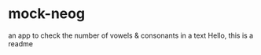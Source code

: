 # mock-neog
an app to check the number of vowels &amp; consonants in a text
Hello, this is a readme
